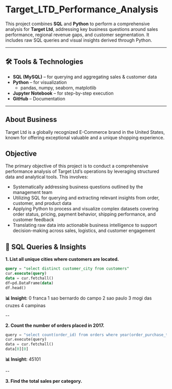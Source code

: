 # Target_LTD_Performance_Analysis
This project combines **SQL** and **Python** to perform a comprehensive analysis for **Target Ltd**, addressing key business questions around sales performance, regional revenue gaps, and customer segmentation. It includes raw SQL queries and visual insights derived through Python.

---

## 🛠️ Tools & Technologies

- **SQL (MySQL)** – for querying and aggregating sales & customer data  
- **Python** – for visualization  
  - pandas, numpy, seaborn, matplotlib  
- **Jupyter Notebook** – for step-by-step execution  
- **GitHub** – Documentation

---


## About Business
Target Ltd is a globally recognized E-Commerce brand in the United States, known for offering exceptional valuable and a unique shopping experience.

## Objective
The primary objective of this project is to conduct a comprehensive performance analysis of Target Ltd’s operations by leveraging structured data and analytical tools. This involves:
- Systematically addressing business questions outlined by the management team
- Utilizing SQL for querying and extracting relevant insights from order, customer, and product data
- Applying Python to process and visualize complex datasets covering order status, pricing, payment behavior, shipping performance, and customer feedback
- Translating raw data into actionable business intelligence to support decision-making across sales, logistics, and customer engagement

## 🧾 SQL Queries & Insights

**1. List all unique cities where customers are located.**

```sql
query = "select distinct customer_city from customers"
cur.execute(query)
data = cur.fetchall()
df=pd.DataFrame(data)
df.head()
```
**📊 Insight:** 
0	franca
1	sao bernardo do campo
2	sao paulo
3	mogi das cruzes
4	campinas

--

**2. Count the number of orders placed in 2017.**

```python
query = "select count(order_id) from orders where year(order_purchase_timestamp) = 2017 "
cur.execute(query)
data = cur.fetchall()
data[0][0]
```
**📊 Insight:** 
45101

--

**3. Find the total sales per category.**

```sql



